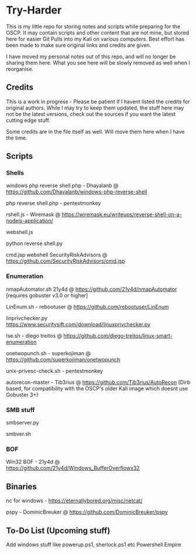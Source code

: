 # Try-Harder

This is my little repo for storing notes and scripts while preparing for the OSCP. It may contain scripts and other content that are not mine, but stored here for easier Git Pulls into my Kali on various computers. Best effort has been made to make sure original links and credits are given.

I have moved my personal notes out of this repo, and will no longer be sharing them here. What you see here will be slowly removed as well when I reorganise.


## Credits 

This is a work in progress - Please be patient if I havent listed the credits for original authors. While I may try to keep them updated, the stuff here may not be the latest versions, check out the sources if you want the latest cutting edge stuff.

Some credits are in the file itself as well. Will move them here when I have the time.

## Scripts


### Shells

windows php reverse shell.php - Dhayalanb @ https://github.com/Dhayalanb/windows-php-reverse-shell

php reverse shell.php - pentestmonkey

rshell.js - Wiremask @ https://wiremask.eu/writeups/reverse-shell-on-a-nodejs-application/


webshell.js

python reverse shell.py

cmd.jsp webshell SecurityRiskAdvisors @ https://github.com/SecurityRiskAdvisors/cmd.jsp

### Enumeration

nmapAutomator.sh 21y4d @ https://github.com/21y4d/nmapAutomator [requires gobuster v3.0 or higher]

LinEnum.sh - rebootuser @ https://github.com/rebootuser/LinEnum

linprivchecker.py https://www.securitysift.com/download/linuxprivchecker.py

lse.sh - diego treitos @ https://github.com/diego-treitos/linux-smart-enumeration

onetwopunch.sh - superkojiman @ https://github.com/superkojiman/onetwopunch

unix-privesc-check.sh - pentestmonkey

autorecon-master - Tib3rius @ https://github.com/Tib3rius/AutoRecon [Dirb based, for compatibility with the OSCP's older Kali image which doesnt use Gobuster 3+)

### SMB stuff

smbserver.py

smbver.sh

### BOF

Win32 BOF - 21y4d @ https://github.com/21y4d/Windows_BufferOverflowx32


## Binaries

nc for windows - https://eternallybored.org/misc/netcat/

pspy - DominicBreuker @ https://github.com/DominicBreuker/pspy

## To-Do List (Upcoming stuff)

Add windows stuff like powerup.ps1, sherlock.ps1 etc
Powershell Empire
